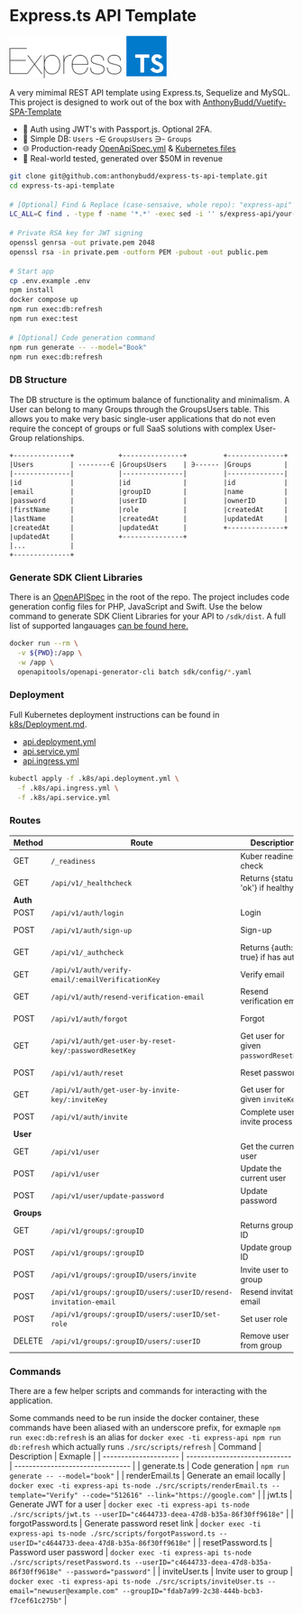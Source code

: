 # Express.ts API Template

<img height="75" src="https://raw.githubusercontent.com/anthonybudd/anthonybudd/master/img/express-ts-api-template.png?v=1"/>

A very mimimal REST API template using Express.ts, Sequelize and MySQL. This project is designed to work out of the box with [AnthonyBudd/Vuetify-SPA-Template](https://github.com/anthonybudd/Vuetify-SPA-template)


- 🔐 Auth using JWT's with Passport.js. Optional 2FA.
- 👥 Simple DB: `Users` -∈ `GroupsUsers` ∋- `Groups`
- 🌐 Production-ready [OpenApiSpec.yml](./OpenApiSpec.yml) & [Kubernetes files](./k8s)
- 🥇 Real-world tested, generated over $50M in revenue


```sh
git clone git@github.com:anthonybudd/express-ts-api-template.git
cd express-ts-api-template

# [Optional] Find & Replace (case-sensaive, whole repo): "express-api" => "your-api-name" 
LC_ALL=C find . -type f -name '*.*' -exec sed -i '' s/express-api/your-api-name/g {} +

# Private RSA key for JWT signing
openssl genrsa -out private.pem 2048
openssl rsa -in private.pem -outform PEM -pubout -out public.pem

# Start app
cp .env.example .env
npm install
docker compose up
npm run exec:db:refresh
npm run exec:test

# [Optional] Code generation command
npm run generate -- --model="Book"
npm run exec:db:refresh
```

### DB Structure
The DB structure is the optimum balance of functionality and minimalism. A User can belong to many Groups through the GroupsUsers table. This allows you to make very basic single-user applications that do not even require the concept of groups or full SaaS solutions with complex User-Group relationships.

```                                                                
+--------------+           +---------------+         +--------------+  
|Users         | --------∈ |GroupsUsers    | ∋------ |Groups        |  
|--------------|           |---------------|         |--------------|  
|id            |           |id             |         |id            |  
|email         |           |groupID        |         |name          |  
|password      |           |userID         |         |ownerID       |  
|firstName     |           |role           |         |createdAt     |  
|lastName      |           |createdAt      |         |updatedAt     |
|createdAt     |           |updatedAt      |         +--------------+  
|updatedAt     |           +---------------+                                            
|...           |                                                      
+--------------+                      
```

### Generate SDK Client Libraries
There is an [OpenAPISpec](./OpenApiSpec.yml) in the root of the repo. The project includes code generation config files for PHP, JavaScript and Swift. Use the below command to generate SDK Client Libraries for your API to `/sdk/dist`. A full list of supported langauages [can be found here.](https://github.com/OpenAPITools/openapi-generator?tab=readme-ov-file#overview)


```sh
docker run --rm \
  -v ${PWD}:/app \
  -w /app \
  openapitools/openapi-generator-cli batch sdk/config/*.yaml
```

### Deployment
Full Kubernetes deployment instructions can be found in [k8s/Deployment.md](./k8s/Deployment.md).

- [api.deployment.yml](./k8s/api.deployment.yml)
- [api.service.yml](./k8s/api.service.yml)
- [api.ingress.yml](./k8s/api.ingress.yml)

```sh
kubectl apply -f .k8s/api.deployment.yml \
  -f .k8s/api.ingress.yml \
  -f .k8s/api.service.yml 
```


### Routes
| Method      | Route                                                           | Description                           | Payload                               | Response          | 
| ----------- | --------------------------------------------------------------- | ------------------------------------- | ------------------------------------- | ----------------- |  
| GET         | `/_readiness`                                                   | Kuber readiness check                 | --                                    | "healthy"         |  
| GET         | `/api/v1/_healthcheck`                                          | Returns {status: 'ok'} if healthy     | --                                    | {status: 'ok'}    |  
| **Auth**    |                                                                 |                                       |                                       |                   |  
| POST        | `/api/v1/auth/login`                                            | Login                                 | {email, password}                     | {accessToken}     |  
| POST        | `/api/v1/auth/sign-up`                                          | Sign-up                               | {email, password, firstName, tos}     | {accessToken}     |  
| GET         | `/api/v1/_authcheck`                                            | Returns {auth: true} if has auth      | --                                    | {auth: true}      |  
| GET         | `/api/v1/auth/verify-email/:emailVerificationKey`               | Verify email                          | --                                    | {success: true}   |  
| GET         | `/api/v1/auth/resend-verification-email`                        | Resend verification email             | --                                    | {email}           |  
| POST        | `/api/v1/auth/forgot`                                           | Forgot                                | {email}                               | {success: true}   |  
| GET         | `/api/v1/auth/get-user-by-reset-key/:passwordResetKey`          | Get user for given `passwordResetKey` | --                                    | {id, email}       |  
| POST        | `/api/v1/auth/reset`                                            | Reset password                        | {email, password, passwordResetKey}   | {accessToken}     |  
| GET         | `/api/v1/auth/get-user-by-invite-key/:inviteKey`                | Get user for given `inviteKey`        | --                                    | {id, email}       |  
| POST        | `/api/v1/auth/invite`                                           | Complete user invite process          | {inviteKey, email, password, ...}     | {accessToken}     |   
| **User**    |                                                                 |                                       |                                       |                   |  
| GET         | `/api/v1/user`                                                  | Get the current user                  |                                       | {User}            |  
| POST        | `/api/v1/user`                                                  | Update the current user               | {firstName, lastName}                 | {User}            |  
| POST        | `/api/v1/user/update-password`                                  | Update password                       | {password, newPassword}               | {success: true}   |
| **Groups**  |                                                                 |                                       |                                       |                   |  
| GET         | `/api/v1/groups/:groupID`                                       | Returns group by ID                   | --                                    | {Group}           |  
| POST        | `/api/v1/groups/:groupID`                                       | Update group by ID                    | {name: 'New Name'}                    | {Group}           |  
| POST        | `/api/v1/groups/:groupID/users/invite`                          | Invite user to group                  | {email}                               | {UserID, GroupID} |  
| POST        | `/api/v1/groups/:groupID/users/:userID/resend-invitation-email` | Resend invitation email               | {}                                    | {email}           |  
| POST        | `/api/v1/groups/:groupID/users/:userID/set-role`                | Set user role                         | {role: 'User'/'Admin' }               | {UserID, role}    |  
| DELETE      | `/api/v1/groups/:groupID/users/:userID`                         | Remove user from group                | --                                    | {UserID}          |  

### Commands
There are a few helper scripts and commands for interacting with the application.

Some commands need to be run inside the docker container, these commands have been aliased with an underscore prefix, for exmaple `npm run exec:db:refresh` is an alias for `docker exec -ti express-api npm run db:refresh` which actually runs `./src/scripts/refresh`
| Command               | Description                   | Exmaple                          | 
| --------------------- | ----------------------------- | -------------------------------- |
| generate.ts           | Code generation               | `npm run generate -- --model="book"` |
| renderEmail.ts        | Generate an email locally     | `docker exec -ti express-api ts-node ./src/scripts/renderEmail.ts --template="Verify" --code="512616" --link="https://google.com"` |
| jwt.ts                | Generate JWT for a user       | `docker exec -ti express-api ts-node ./src/scripts/jwt.ts --userID="c4644733-deea-47d8-b35a-86f30ff9618e"` |
| forgotPassword.ts     | Generate password reset link  | `docker exec -ti express-api ts-node ./src/scripts/forgotPassword.ts --userID="c4644733-deea-47d8-b35a-86f30ff9618e"` |
| resetPassword.ts      | Password user password        | `docker exec -ti express-api ts-node ./src/scripts/resetPassword.ts --userID="c4644733-deea-47d8-b35a-86f30ff9618e" --password="password"` |
| inviteUser.ts         | Invite user to group          | `docker exec -ti express-api ts-node ./src/scripts/inviteUser.ts --email="newuser@example.com" --groupID="fdab7a99-2c38-444b-bcb3-f7cef61c275b"` |
